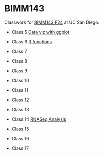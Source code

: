 # BIMM143

Classwork for [BIMM143 F24]() at UC San Diego.

- Class 5 [Data viz with ggplot]()

- Class 6 [R functions]()

- Class 7 []()

- Class 8 []()

- Class 9 []()

- Class 10 []()

- Class 11 []()

- Class 12 []()

- Class 13 []()

- Class 14 [RNASeq Analysis](https://github.com/sofia-ls-class/BIMM143/blob/main/BIMM143_Lab14/BIMM143-Lab14-RNA-Seq-analysis.pdf)

- Class 15 []()

- Class 16 []()

- Class 17 []()
